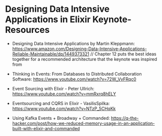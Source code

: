 # Designing Data Intensive Applications in Elixir Keynote-Resources

* Designing Data Intensive Applications by Martin Kleppmann: https://www.amazon.com/Designing-Data-Intensive-Applications-Reliable-Maintainable/dp/1449373321 
 // Chapter 12 puts the best ideas together for a recommended architecture that the keynote was inspired from

* Thinking in Events: From Databases to Distributed Collaboration Software: https://www.youtube.com/watch?v=72W_VvFRqc0

* Event Sourcing with Elixir - Peter Ullrich: https://www.youtube.com/watch?v=mmRxrq8hELY

* Eventsourcing and CQRS in Elixir - VasilisSpilka: https://www.youtube.com/watch?v=NTzP_5CHqKk 

* Using Kafka Events + Broadway + Commanded: https://q-the-hacker.com/post/how-we-reduced-memory-usage-in-an-application-built-with-elixir-and-commanded
